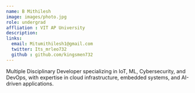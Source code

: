 ```yaml
---
name: B Mithilesh
image: images/photo.jpg
role: undergrad
affliation : VIT AP University
description: 
links:
  email: Mitumithilesh1@gmail.com
  twitter: Its_mrleo732
  github : github.com/kingsmen732
---
```


Multiple Disciplinary Developer specializing in IoT, ML, Cybersecurity, and DevOps, with expertise in cloud infrastructure, embedded systems, and AI-driven applications.
